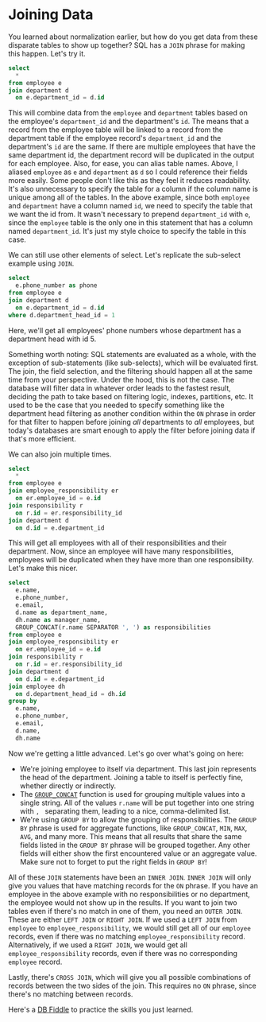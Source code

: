 # Joining Data
You learned about normalization earlier, but how do you get data from these disparate tables to show up together? SQL has a `JOIN` phrase for making this happen. Let's try it.

```sql
select
  *
from employee e
join department d
  on e.department_id = d.id
```

This will combine data from the `employee` and `department` tables based on the employee's `department_id` and the department's `id`. The means that a record from the employee table will be linked to a record from the department table if the employee record's `department_id` and the department's `id` are the same. If there are multiple employees that have the same department id, the department record will be duplicated in the output for each employee. Also, for ease, you can alias table names. Above, I aliased `employee` as `e` and `department` as `d` so I could reference their fields more easily. Some people don't like this as they feel it reduces readability. It's also unnecessary to specify the table for a column if the column name is unique among all of the tables. In the above example, since both `employee` and `department` have a column named `id`, we need to specify the table that we want the id from. It wasn't necessary to prepend `department_id` with `e`, since the `employee` table is the only one in this statement that has a column named `department_id`. It's just my style choice to specify the table in this case.

We can still use other elements of select. Let's replicate the sub-select example using `JOIN`.

```sql
select
  e.phone_number as phone
from employee e
join department d
  on e.department_id = d.id
where d.department_head_id = 1
```

Here, we'll get all employees' phone numbers whose department has a department head with id 5.

Something worth noting: SQL statements are evaluated as a whole, with the exception of sub-statements (like sub-selects), which will be evaluated first. The join, the field selection, and the filtering should happen all at the same time from your perspective. Under the hood, this is not the case. The database will filter data in whatever order leads to the fastest result, deciding the path to take based on filtering logic, indexes, partitions, etc. It used to be the case that you needed to specify something like the department head filtering as another condition within the `ON` phrase in order for that filter to happen before joining _all_ departments to _all_ employees, but today's databases are smart enough to apply the filter before joining data if that's more efficient.

We can also join multiple times.

```sql
select
  *
from employee e
join employee_responsibility er
  on er.employee_id = e.id
join responsibility r
  on r.id = er.responsibility_id
join department d
  on d.id = e.department_id
```

This will get all employees with all of their responsibilities and their department. Now, since an employee will have many responsibilities, employees will be duplicated when they have more than one responsibility. Let's make this nicer.

```sql
select
  e.name,
  e.phone_number,
  e.email,
  d.name as department_name,
  dh.name as manager_name,
  GROUP_CONCAT(r.name SEPARATOR ', ') as responsibilities
from employee e
join employee_responsibility er
  on er.employee_id = e.id
join responsibility r
  on r.id = er.responsibility_id
join department d
  on d.id = e.department_id
join employee dh
  on d.department_head_id = dh.id
group by
  e.name,
  e.phone_number,
  e.email,
  d.name,
  dh.name
```

Now we're getting a little advanced. Let's go over what's going on here:
* We're joining employee to itself via department. This last join represents the head of the department. Joining a table to itself is perfectly fine, whether directly or indirectly.
* The [`GROUP_CONCAT`](https://dev.mysql.com/doc/refman/8.0/en/group-by-functions.html#function_group-concat) function is used for grouping multiple values into a single string. All of the values `r.name` will be put together into one string with `, ` separating them, leading to a nice, comma-delimited list.
* We're using `GROUP BY` to allow the grouping of responsibilities. The `GROUP BY` phrase is used for aggregate functions, like `GROUP_CONCAT`, `MIN`, `MAX`, `AVG`, and many more. This means that all results that share the same fields listed in the `GROUP BY` phrase will be grouped together. Any other fields will either show the first encountered value or an aggregate value. Make sure not to forget to put the right fields in `GROUP BY`!

All of these `JOIN` statements have been an `INNER JOIN`. `INNER JOIN` will only give you values that have matching records for the `ON` phrase. If you have an employee in the above example with no responsibilities or no department, the employee would not show up in the results. If you want to join two tables even if there's no match in one of them, you need an `OUTER JOIN`. These are either `LEFT JOIN` or `RIGHT JOIN`. If we used a `LEFT JOIN` from `employee` to `employee_responsibility`, we would still get all of our `employee` records, even if there was no matching `employee_responsibility` record. Alternatively, if we used a `RIGHT JOIN`, we would get all `employee_responsibility` records, even if there was no corresponding `employee` record.

Lastly, there's `CROSS JOIN`, which will give you all possible combinations of records between the two sides of the join. This requires no `ON` phrase, since there's no matching between records.

Here's a [DB Fiddle](https://www.db-fiddle.com/f/wSJEShknQxPgKjA7HqMtED/1) to practice the skills you just learned.

